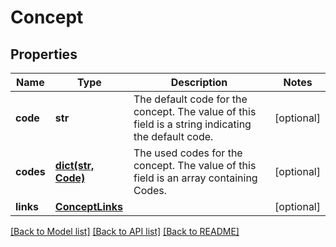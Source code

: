 # Concept

## Properties
Name | Type | Description | Notes
------------ | ------------- | ------------- | -------------
**code** | **str** | The default code for the concept. The value of this field is a string indicating the default code. | [optional] 
**codes** | [**dict(str, Code)**](Code.md) | The used codes for the concept. The value of this field is an array containing Codes. | [optional] 
**links** | [**ConceptLinks**](ConceptLinks.md) |  | [optional] 

[[Back to Model list]](../README.md#documentation-for-models) [[Back to API list]](../README.md#documentation-for-api-endpoints) [[Back to README]](../README.md)

